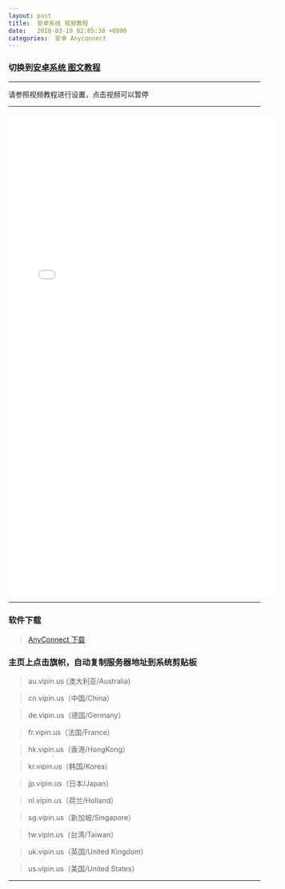 ```yaml
---
layout: post
title:  安卓系统 视频教程
date:   2018-03-19 02:05:38 +0800
categories:  安卓 Anyconnect
---
```


### 切换到[安卓系统 **图文教程**](/2018/03/android_txt/ "Andriod")

****

请参照视频教程进行设置，点击视频可以暂停

****
<iframe width="540" height="960" src="/files/Android.mp4" frameborder="0" allow="autoplay; encrypted-media" allowfullscreen></iframe>

****

### 软件下载

>[AnyConnect 下载](https://blog.vpnpro.me/files/android.apk)

### 主页上点击旗帜，自动复制服务器地址到系统剪贴板

>au.vipin.us (澳大利亚/Australia)

>cn.vipin.us（中国/China）

>de.vipin.us（德国/Germany）

>fr.vipin.us（法国/France）

>hk.vipin.us（香港/HongKong）

>kr.vipin.us（韩国/Korea）

>jp.vipin.us（日本/Japan）

>nl.vipin.us（荷兰/Holland）

>sg.vipin.us（新加坡/Singapore）

>tw.vipin.us（台湾/Taiwan）

>uk.vipin.us（英国/United Kingdom）

>us.vipin.us（美国/United States）

****